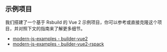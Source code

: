 ## 示例项目

我们搭建了一个基于 Rsbuild 的 Vue 2 示例项目，你可以参考或直接克隆这个项目，并对照下文的指南来了解更多细节。

- [modern-js-examples - builder-vue2](https://github.com/web-infra-dev/modern-js-examples/tree/main/examples/builder-vue2)
- [modern-js-examples - builder-vue2-rspack](https://github.com/web-infra-dev/modern-js-examples/tree/main/examples/builder-vue2-rspack)
